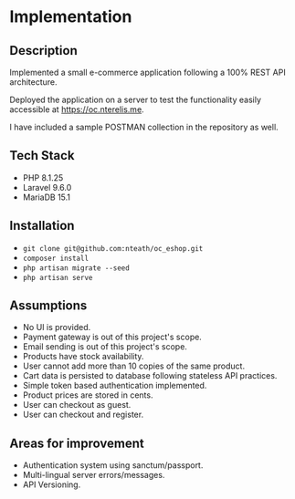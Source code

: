 # Implementation

## Description
Implemented a small e-commerce application following a 100% REST API architecture.

Deployed the application on a server to test the functionality easily accessible
at https://oc.nterelis.me.

I have included a sample POSTMAN collection in the repository as well.

## Tech Stack
- PHP 8.1.25
- Laravel 9.6.0
- MariaDB 15.1


## Installation
- `git clone git@github.com:nteath/oc_eshop.git`
- `composer install`
- `php artisan migrate --seed`
- `php artisan serve`

## Assumptions
- No UI is provided.
- Payment gateway is out of this project's scope.
- Email sending is out of this project's scope.
- Products have stock availability.
- User cannot add more than 10 copies of the same product.
- Cart data is persisted to database following stateless API practices.
- Simple token based authentication implemented.
- Product prices are stored in cents.
- User can checkout as guest.
- User can checkout and register.

## Areas for improvement
- Authentication system using sanctum/passport.
- Multi-lingual server errors/messages.
- API Versioning.

